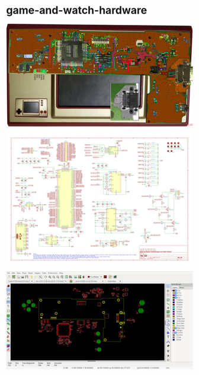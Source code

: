 # game-and-watch-hardware
![Version 1.14](https://raw.githubusercontent.com/Upcycle-Electronics/game-and-watch-hardware/main/Images-Version-Current/GnWtrace1v15.jpg "Version 1.14")


![Version 1.0](https://raw.githubusercontent.com/Upcycle-Electronics/game-and-watch-hardware/main/Images-Version-Current/GnWschematic1v1.jpg "Version 1.0")


![hardwhere?](https://raw.githubusercontent.com/Upcycle-Electronics/game-and-watch-hardware/main/Images-Version-Current/workinprogress/progress.jpg "hardwhere?")
